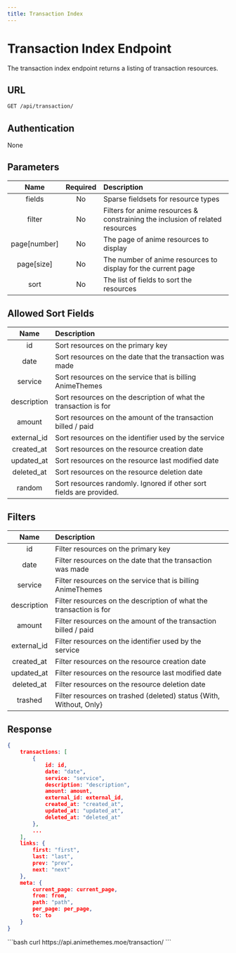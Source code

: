 ```yaml
---
title: Transaction Index
---
```


<Block>

# Transaction Index Endpoint

The transaction index endpoint returns a listing of transaction resources.

## URL

```sh
GET /api/transaction/
```

## Authentication

None

## Parameters

| Name         | Required | Description                                                                   |
| :----------: | :------: | :---------------------------------------------------------------------------- |
| fields       | No       | Sparse fieldsets for resource types                                           |
| filter       | No       | Filters for anime resources & constraining the inclusion of related resources |
| page[number] | No       | The page of anime resources to display                                        |
| page[size]   | No       | The number of anime resources to display for the current page                 |
| sort         | No       | The list of fields to sort the resources                                      |

## Allowed Sort Fields

|    Name     | Description                                                         |
| :---------: | :------------------------------------------------------------------ |
| id          | Sort resources on the primary key                                   |
| date        | Sort resources on the date that the transaction was made            |
| service     | Sort resources on the service that is billing AnimeThemes           |
| description | Sort resources on the description of what the transaction is for    |
| amount      | Sort resources on the amount of the transaction billed / paid       |
| external_id | Sort resources on the identifier used by the service                |
| created_at  | Sort resources on the resource creation date                        |
| updated_at  | Sort resources on the resource last modified date                   |
| deleted_at  | Sort resources on the resource deletion date                        |
| random      | Sort resources randomly. Ignored if other sort fields are provided. |

## Filters

|    Name     | Description                                                        |
| :---------: | :----------------------------------------------------------------- |
| id          | Filter resources on the primary key                                |
| date        | Filter resources on the date that the transaction was made         |
| service     | Filter resources on the service that is billing AnimeThemes        |
| description | Filter resources on the description of what the transaction is for |
| amount      | Filter resources on the amount of the transaction billed / paid    |
| external_id | Filter resources on the identifier used by the service             |
| created_at  | Filter resources on the resource creation date                     |
| updated_at  | Filter resources on the resource last modified date                |
| deleted_at  | Filter resources on the resource deletion date                     |
| trashed     | Filter resources on trashed (deleted) status {With, Without, Only} |

## Response

```json
{
    transactions: [
        {
            id: id,
            date: "date",
            service: "service",
            description: "description",
            amount: amount,
            external_id: external_id,
            created_at: "created_at",
            updated_at: "updated_at",
            deleted_at: "deleted_at"
        },
        ...
    ],
    links: {
        first: "first",
        last: "last",
        prev: "prev",
        next: "next"
    },
    meta: {
        current_page: current_page,
        from: from,
        path: "path",
        per_page: per_page,
        to: to
    }
}
```

<Example>

<CURL>
```bash
curl https://api.animethemes.moe/transaction/
```
</CURL>

</Example>

</Block>